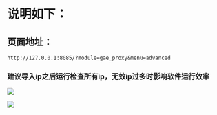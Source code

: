# 说明如下：
## 页面地址：
   `http://127.0.0.1:8085/?module=gae_proxy&menu=advanced`
### 建议导入ip之后运行检查所有ip，无效ip过多时影响软件运行效率

![](https://cloud.githubusercontent.com/assets/17795455/13723824/de88f450-e8ab-11e5-93c4-ece57efbd24b.jpg)

![](https://cloud.githubusercontent.com/assets/17795455/13723831/fa083056-e8ab-11e5-8041-1f1b7da72e0d.jpg)